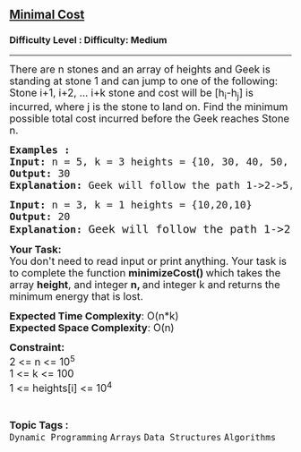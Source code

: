 <h2><a href="https://www.geeksforgeeks.org/problems/minimal-cost/1">Minimal Cost</a></h2><h3>Difficulty Level : Difficulty: Medium</h3><hr><div class="problems_problem_content__Xm_eO"><p><span style="font-size: 18px;">There are n stones and an array of heights&nbsp;and Geek is standing at stone 1 and can&nbsp;jump to one of the following: Stone i+1, i+2, ... i+k stone and cost will be [h<sub>i</sub>-h<sub>j</sub>] is incurred, where j is the stone to land on. Find the minimum possible total cost incurred before the Geek reaches Stone n.</span></p>
<pre><span style="font-size: 18px;"><strong>Examples :</strong>
<strong>Input: </strong>n = 5, k = 3 heights = {10, 30, 40, 50, 20}
<strong>Output: </strong>30
<strong>Explanation: </strong>Geek will follow the path 1-&gt;2-&gt;5, the total cost would be | 10-30| + |30-20| = 30, which is minimum</span></pre>
<pre><span style="font-size: 18px;"><strong>Input: </strong>n = 3, k = 1 heights = {10,20,10}
<strong>Output: </strong>20
<strong>Explanation: </strong></span><span style="font-size: 20px;">Geek will follow the path 1-&gt;2-&gt;3, the total cost would be |10 - 20| + |20 - 10| = 20.</span>
</pre>
<p><strong><span style="font-size: 18px;">Your Task:</span></strong><br><span style="font-size: 18px;">You don't need to read input or print anything. Your task is to complete the function <strong>minimizeCost()&nbsp;</strong>which takes the array&nbsp;<strong>height</strong>, and integer <strong>n, </strong>and integer k&nbsp;and returns the minimum energy that is lost.</span></p>
<p><span style="font-size: 18px;"><strong>Expected Time Complexity</strong>: O(n*k)<br><strong>Expected Space Complexity</strong>: O(n)</span></p>
<p><span style="font-size: 18px;"><strong>Constraint:</strong><br>2 &lt;= n &lt;= 10<sup>5</sup><br>1 &lt;= k &lt;= 100<br>1 &lt;= heights[i] &lt;= 10<sup>4</sup></span></p></div><br><p><span style=font-size:18px><strong>Topic Tags : </strong><br><code>Dynamic Programming</code>&nbsp;<code>Arrays</code>&nbsp;<code>Data Structures</code>&nbsp;<code>Algorithms</code>&nbsp;
